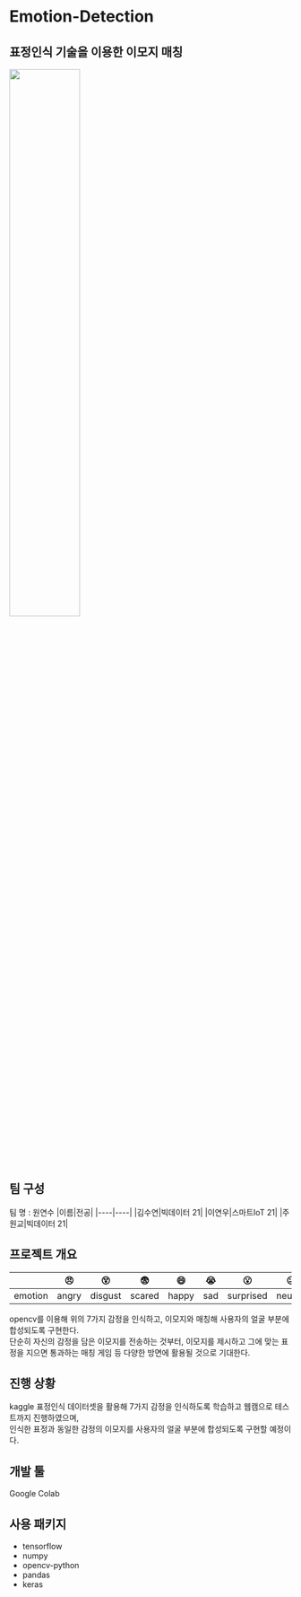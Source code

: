 # Emotion-Detection
## 표정인식 기술을 이용한 이모지 매칭
<img width="50%" src="https://user-images.githubusercontent.com/100747182/202380333-7e944838-342c-4e62-ba23-dc0162f65ed9.jpg"/>

## 팀 구성
팀 명 : 원연수
|이름|전공|
|----|----|
|김수연|빅데이터 21|
|이연우|스마트IoT 21|
|주원교|빅데이터 21|

## 프로젝트 개요 
| |:angry:|:dizzy_face:|:fearful:|:smile:|:sob:|:open_mouth:|:neutral_face:|
|----|----|----|----|----|----|----|----|
|emotion|angry|disgust|scared|happy|sad|surprised|neutral|

opencv를 이용해 위의 7가지 감정을 인식하고, 이모지와 매칭해 사용자의 얼굴 부분에 합성되도록 구현한다.  
단순히 자신의 감정을 담은 이모지를 전송하는 것부터, 이모지를 제시하고 그에 맞는 표정을 지으면 통과하는 매칭 게임 등 다양한 방면에 활용될 것으로 기대한다.

## 진행 상황
kaggle 표정인식 데이터셋을 활용해 7가지 감정을 인식하도록 학습하고 웹캠으로 테스트까지 진행하였으며,  
인식한 표정과 동일한 감정의 이모지를 사용자의 얼굴 부분에 합성되도록 구현할 예정이다.

## 개발 툴
Google Colab

## 사용 패키지
* tensorflow
* numpy
* opencv-python
* pandas
* keras
